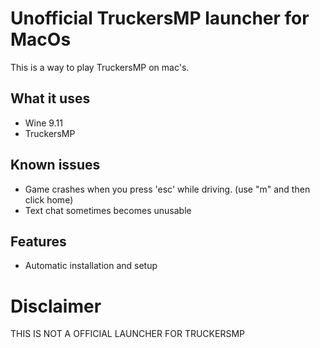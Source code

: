 # Unofficial TruckersMP launcher for MacOs
This is a way to play TruckersMP on mac's. 

## What it uses
- Wine 9.11
- TruckersMP

## Known issues
- Game crashes when you press 'esc' while driving. (use "m" and then click home)
- Text chat sometimes becomes unusable

## Features
- Automatic installation and setup

# Disclaimer
THIS IS NOT A OFFICIAL LAUNCHER FOR TRUCKERSMP
